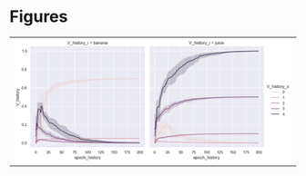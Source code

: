 
# Figures

|                             |
|:----------------------------|
| ![](./base-data-model-.png) |

